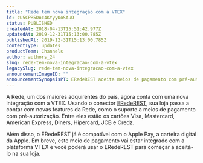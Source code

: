 ```yaml
---
title: "Rede tem nova integração com a VTEX"
id: zU5CPR5Doc4KYyyOoSAuO
status: PUBLISHED
createdAt: 2018-04-13T15:51:42.977Z
updatedAt: 2019-12-31T15:13:00.785Z
publishedAt: 2019-12-31T15:13:00.785Z
contentType: updates
productTeam: Channels
author: authors_24
slug: rede-tem-nova-integracao-com-a-vtex
legacySlug: rede-tem-nova-integracao-com-a-vtex
announcementImageID: ""
announcementSynopsisPT: ERedeREST aceita meios de pagamento com pré-autorização e tem total compatibilidade com Apple Pay.
---
```


A Rede, um dos maiores adquirentes do país, agora conta com uma nova integração com a VTEX. Usando o conector [ERedeREST](/pt/tutorial/configurar-adquirente-rede-com-o-erederest), sua loja passa a contar com novas features da Rede, como o suporte a meios de pagamento com pré-autorização. Entre eles estão os cartões Visa, Mastercard, American Express, Diners, Hipercard, JCB e Credz. 

Além disso, o ERedeREST já é compatível com o Apple Pay, a carteira digital da Apple. Em breve, este meio de pagamento vai estar integrado com a plataforma VTEX e você poderá usar o ERedeREST para começar a aceitá-lo na sua loja.
